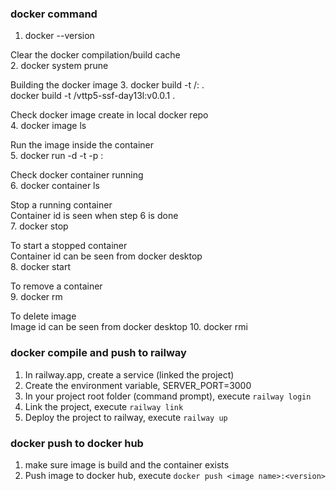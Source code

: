 ### docker command

1. docker --version <br>

Clear the docker compilation/build cache<br>
2. docker system prune <br>

Building the docker image
3. docker build -t <docker login>/<app name>:<version> . <br>
docker build -t <claarree>/vttp5-ssf-day13l:v0.0.1 .

Check docker image create in local docker repo <br>
4. docker image ls <br>

Run the image inside the container <br>
5. docker run -d -t -p <exposed public port>:<application server port> <image name> <br>

Check docker container running <br>
6. docker container ls

Stop a running container <br>
Container id is seen when step 6 is done <br>
7. docker stop <container id>

To start a stopped container <br>
Container id can be seen from docker desktop <br>
8. docker start <container id> 

To remove a container <br>
9. docker rm <container id>

To delete image<br>
Image id can be seen from docker desktop
10. docker rmi <image id>

### docker compile and push to railway
1. In railway.app, create a service (linked the project)
2. Create the environment variable, SERVER_PORT=3000
3. In your project root folder (command prompt), execute `railway login`
4. Link the project, execute `railway link`
5. Deploy the project to railway, execute `railway up`

### docker push to docker hub
1. make sure image is build and the container exists
2. Push image to docker hub, execute `docker push <image name>:<version>`
